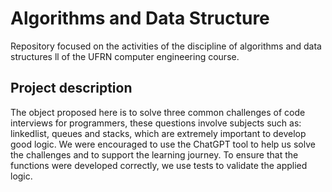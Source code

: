 # Algorithms and Data Structure 
Repository focused on the activities of the discipline of algorithms and data structures ll of the UFRN computer engineering course.

## Project description 
The object proposed here is to solve three common challenges of code interviews for programmers, these questions involve subjects such as: linkedlist, queues and stacks, which are extremely important to develop good logic.
We were encouraged to use the ChatGPT tool to help us solve the challenges and to support the learning journey.
To ensure that the functions were developed correctly, we use tests to validate the applied logic.
